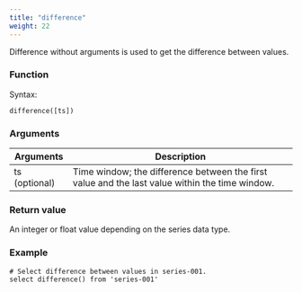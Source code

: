 ```yaml
---
title: "difference"
weight: 22
---
```



Difference without arguments is used to get the difference between values.

### Function

Syntax:

    difference([ts])

### Arguments

 Arguments   | Description
 ----------- | -----------
 ts (optional) | Time window; the difference between the first value and the last value within the time window.

### Return value

An integer or float value depending on the series data type.

### Example

    # Select difference between values in series-001.
    select difference() from 'series-001'
